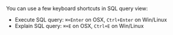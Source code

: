 You can use a few keyboard shortcuts in SQL query view:

- Execute SQL query: `⌘+Enter` on OSX, `Ctrl+Enter` on Win/Linux
- Explain SQL query: `⌘+E` on OSX, `Ctrl+E` on Win/Linux